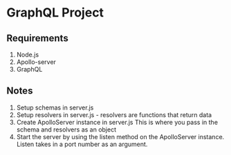 # GraphQL Project
## Requirements
1. Node.js
2. Apollo-server
3. GraphQL
## Notes
1. Setup schemas in server.js
2. Setup resolvers in server.js - resolvers are functions that return data
3. Create ApolloServer instance in server.js
    This is where you pass in the schema and resolvers as an object
4. Start the server by using the listen method on the ApolloServer instance. Listen takes in a port number as an argument.
